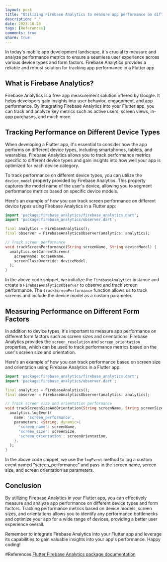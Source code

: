 ```yaml
---
layout: post
title: "Utilizing Firebase Analytics to measure app performance on different device types and form factors in a Flutter app"
description: " "
date: 2023-10-20
tags: [References]
comments: true
share: true
---
```


In today's mobile app development landscape, it's crucial to measure and analyze performance metrics to ensure a seamless user experience across various device types and form factors. Firebase Analytics provides a reliable and robust solution for tracking app performance in a Flutter app.

## What is Firebase Analytics?

Firebase Analytics is a free app measurement solution offered by Google. It helps developers gain insights into user behavior, engagement, and app performance. By integrating Firebase Analytics into your Flutter app, you can track and analyze key metrics such as active users, screen views, in-app purchases, and much more.

## Tracking Performance on Different Device Types

When developing a Flutter app, it's essential to consider how the app performs on different device types, including smartphones, tablets, and wearables. Firebase Analytics allows you to track performance metrics specific to different device types and gain insights into how well your app is optimized for each device category.

To track performance on different device types, you can utilize the `device_model` property provided by Firebase Analytics. This property captures the model name of the user's device, allowing you to segment performance metrics based on specific device models.

Here's an example of how you can track screen performance on different device types using Firebase Analytics in a Flutter app:

```dart
import 'package:firebase_analytics/firebase_analytics.dart';
import 'package:firebase_analytics/observer.dart';

final analytics = FirebaseAnalytics();
final observer = FirebaseAnalyticsObserver(analytics: analytics);

// Track screen performance
void trackScreenPerformance(String screenName, String deviceModel) {
  analytics.setCurrentScreen(
    screenName: screenName,
    screenClassOverride: deviceModel,
  );
}
```

In the above code snippet, we initialize the `FirebaseAnalytics` instance and create a `FirebaseAnalyticsObserver` to observe and track screen performance. The `trackScreenPerformance` function allows us to track screens and include the device model as a custom parameter.

## Measuring Performance on Different Form Factors

In addition to device types, it's important to measure app performance on different form factors such as screen sizes and orientations. Firebase Analytics provides the `screen_resolution` and `screen_orientation` properties, which can be used to track performance metrics based on the user's screen size and orientation.

Here's an example of how you can track performance based on screen size and orientation using Firebase Analytics in a Flutter app:

```dart
import 'package:firebase_analytics/firebase_analytics.dart';
import 'package:firebase_analytics/observer.dart';

final analytics = FirebaseAnalytics();
final observer = FirebaseAnalyticsObserver(analytics: analytics);

// Track screen size and orientation performance
void trackScreenSizeAndOrientation(String screenName, String screenSize, String screenOrientation) {
  analytics.logEvent(
    name: 'screen_performance',
    parameters: <String, dynamic>{
      'screen_name': screenName,
      'screen_size': screenSize,
      'screen_orientation': screenOrientation,
    },
  );
}
```

In the above code snippet, we use the `logEvent` method to log a custom event named "screen_performance" and pass in the screen name, screen size, and screen orientation as parameters.

## Conclusion

By utilizing Firebase Analytics in your Flutter app, you can effectively measure and analyze app performance on different device types and form factors. Tracking performance metrics based on device models, screen sizes, and orientations allows you to identify any performance bottlenecks and optimize your app for a wide range of devices, providing a better user experience overall.

Remember to integrate Firebase Analytics into your Flutter app and leverage its capabilities to gain valuable insights into your app's performance. Happy coding!

#References
[Flutter Firebase Analytics package documentation](https://pub.dev/packages/firebase_analytics)